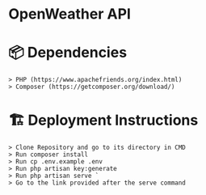 # OpenWeather API

# 📦 Dependencies
	> PHP (https://www.apachefriends.org/index.html)
	> Composer (https://getcomposer.org/download/)

# 🏗️ Deployment Instructions
	> Clone Repository and go to its directory in CMD
	> Run composer install
	> Run cp .env.example .env
	> Run php artisan key:generate 
	> Run php artisan serve `
	> Go to the link provided after the serve command

